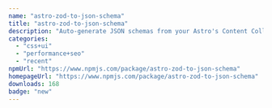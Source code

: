 ```yaml
---
name: "astro-zod-to-json-schema"
title: "astro-zod-to-json-schema"
description: "Auto-generate JSON schemas from your Astro's Content Collections Zod schemas."
categories:
  - "css+ui"
  - "performance+seo"
  - "recent"
npmUrl: "https://www.npmjs.com/package/astro-zod-to-json-schema"
homepageUrl: "https://www.npmjs.com/package/astro-zod-to-json-schema"
downloads: 168
badge: "new"
---
```

